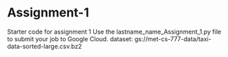 # Assignment-1
Starter code for assignment 1
Use the lastname_name_Assignment_1.py file to submit your job to Google Cloud.
dataset:
 gs://met-cs-777-data/taxi-data-sorted-large.csv.bz2
